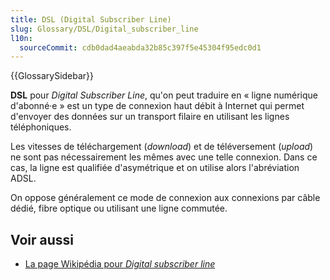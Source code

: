 ```yaml
---
title: DSL (Digital Subscriber Line)
slug: Glossary/DSL/Digital_subscriber_line
l10n:
  sourceCommit: cdb0dad4aeabda32b85c397f5e45304f95edc0d1
---
```


{{GlossarySidebar}}

**DSL** pour <i lang="en">Digital Subscriber Line</i>, qu'on peut traduire en «&nbsp;ligne numérique d'abonné·e&nbsp;» est un type de connexion haut débit à Internet qui permet d'envoyer des données sur un transport filaire en utilisant les lignes téléphoniques.

Les vitesses de téléchargement (<i lang="en">download</i>) et de téléversement (<i lang="en">upload</i>) ne sont pas nécessairement les mêmes avec une telle connexion. Dans ce cas, la ligne est qualifiée d'asymétrique et on utilise alors l'abréviation ADSL.

On oppose généralement ce mode de connexion aux connexions par câble dédié, fibre optique ou utilisant une ligne commutée.

## Voir aussi

- [La page Wikipédia pour <i lang="en">Digital subscriber line</i>](https://fr.wikipedia.org/wiki/Digital_subscriber_line)

